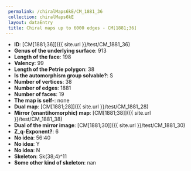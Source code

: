```yaml
--- 
 permalink: /chiralMaps6kE/CM_1881_36 
 collection: chiralMaps6kE
 layout: dataEntry
 title: Chiral maps up to 6000 edges - CM[1881;36]
---
```


- **ID**: [CM[1881;36]]({{ site.url }}/test/CM_1881_36)
- **Genus of the underlying surface**: 913
- **Length of the face**: 198
- **Valency**: 99
- **Length of the Petrie polygon**: 38
- **Is the automorphism group solvable?**: S
- **Number of vertices**: 38
- **Number of edges**: 1881
- **Number of faces**: 19
- **The map is self-**: none
- **Dual map**: [CM[1881;28]]({{ site.url }}/test/CM_1881_28)
- **Mirror (enantihomorphic) map**: [CM[1881;38]]({{ site.url }}/test/CM_1881_38)
- **Dual of the mirror image**: [CM[1881;30]]({{ site.url }}/test/CM_1881_30)
- **Z_q-Exponent?**: 6
- **No idea**:  56:40
- **No idea**: Y
- **No idea**: N
- **Skeleton**: Sk(38;4)^11
- **Some other kind of skeleton**: nan
